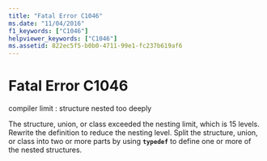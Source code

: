 ```yaml
---
title: "Fatal Error C1046"
ms.date: "11/04/2016"
f1_keywords: ["C1046"]
helpviewer_keywords: ["C1046"]
ms.assetid: 822ec5f5-b0b0-4711-99e1-fc237b619af6
---
```

# Fatal Error C1046

compiler limit : structure nested too deeply

The structure, union, or class exceeded the nesting limit, which is 15 levels. Rewrite the definition to reduce the nesting level. Split the structure, union, or class into two or more parts by using **`typedef`** to define one or more of the nested structures.
